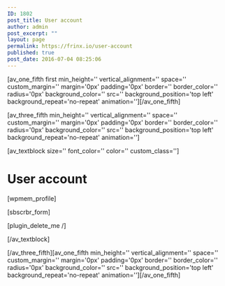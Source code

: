 ```yaml
---
ID: 1802
post_title: User account
author: admin
post_excerpt: ""
layout: page
permalink: https://frinx.io/user-account
published: true
post_date: 2016-07-04 08:25:06
---
```

[av_one_fifth first min_height='' vertical_alignment='' space='' custom_margin='' margin='0px' padding='0px' border='' border_color='' radius='0px' background_color='' src='' background_position='top left' background_repeat='no-repeat' animation=''][/av_one_fifth]

[av_three_fifth min_height='' vertical_alignment='' space='' custom_margin='' margin='0px' padding='0px' border='' border_color='' radius='0px' background_color='' src='' background_position='top left' background_repeat='no-repeat' animation='']

[av_textblock size='' font_color='' color='' custom_class='']

# User account

[wpmem_profile]

[sbscrbr_form]

[plugin_delete_me /]

[/av_textblock]

[/av_three_fifth][av_one_fifth min_height='' vertical_alignment='' space='' custom_margin='' margin='0px' padding='0px' border='' border_color='' radius='0px' background_color='' src='' background_position='top left' background_repeat='no-repeat' animation=''][/av_one_fifth]